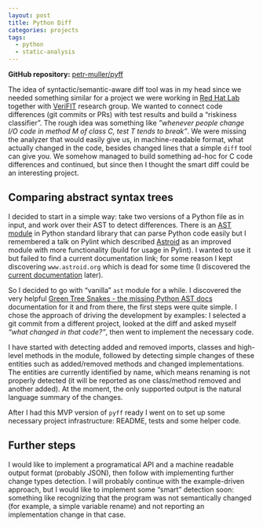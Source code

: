 ```yaml
---
layout: post
title: Python Diff
categories: projects
tags:
  - python
  - static-analysis
---
```


**GitHub repository:** [petr-muller/pyff](https://github.com/petr-muller/pyff)

The idea of syntactic/semantic-aware diff tool was in my head since we needed
something similar for a project we were working in [Red Hat
Lab](https://research.redhat.com/) together with
[VeriFIT](http://www.fit.vutbr.cz/research/groups/verifit/) research group. We
wanted to connect code differences (git commits or PRs) with test results and
build a “riskiness classifier”. The rough idea was something like *”whenever
people change I/O code in method M of class C, test T tends to break”*. We were
missing the analyzer that would easily give us, in machine-readable format, what
actually changed in the code, besides changed lines that a simple `diff` tool
can give you. We somehow managed to build something ad-hoc for C code
differences and continued, but since then I thought the smart diff could be an
interesting project.

## Comparing abstract syntax trees

I decided to start in a simple way: take two versions of a Python file as in
input, and work over their AST to detect differences. There is an [AST
module](https://docs.python.org/3/library/ast.html) in Python standard library
that can parse Python code easily but I remembered a talk on Pylint which
described [Astroid](https://github.com/PyCQA/astroid) as an improved module
with more functionality (build for usage in Pylint). I wanted to use it but
failed to find a current documentation link; for some reason I kept discovering
`www.astroid.org` which is dead for some time (I discovered the [current
documentation](http://astroid.readthedocs.io) later).

So I decided to go with “vanilla” `ast` module for a while. I discovered the
very helpful [Green Tree Snakes - the missing Python AST
docs](https://greentreesnakes.readthedocs.io/en/latest/) documentation for it
and from there, the first steps were quite simple. I chose the approach of
driving the development by examples: I selected a git commit from a different
project, looked at the diff and asked myself *“what changed in that code?”*,
then went to implement the necessary code.

I have started with detecting added and removed imports, classes and high-level
methods in the module, followed by detecting simple changes of these entities
such as added/removed methods and changed implementations. The entities are
currently identified by name, which means renaming is not properly detected (it
will be reported as one class/method removed and another added). At the moment,
the only supported output is the natural language summary of the changes.

After I had this MVP version of `pyff` ready I went on to set up some necessary
project infrastructure: README, tests and some helper code.

## Further steps

I would like to implement a programatical API and a machine readable output format
(probably JSON), then follow with implementing further change types detection. I
will probably continue with the example-driven approach, but I would like to
implement some “smart” detection soon: something like recognizing that the
program was not semantically changed (for example, a simple variable rename) and
not reporting an implementation change in that case.
